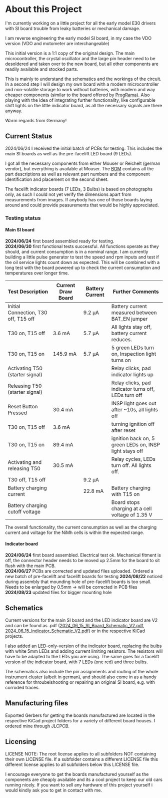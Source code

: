# About this Project

I'm currently working on a little project for all the early model E30 drivers with SI board trouble from leaky batteries or mechanical damage.

I am reverse engineering the early model SI board, in my case the VDO version (VDO and motometer are interchangeable)

This initial version is a 1:1 copy of the original design. The main microcontroller, the crystal oscillator and the large pin header need to be desoldered and taken over to the new board, but all other components are readily available and stocked parts.

This is mainly to understand the schematics and the workings of the circuit. In a second step I will design my own board with a modern microcontroller and non-volatile storage to work without batteries, with modern and way cheaper components (similar to the board offered by  [ProgRama](https://www.programainc.com/item_detail.aspx?idproduct=177&idcategory=49&sf=)). Also playing with the idea of integrating further functionality, like configurable shift lights on the little indicator board, as all the necessary signals are there anyway.

Warm regards from Germany!

## Current Status

2024/06/24 I received the initial batch of PCBs for testing. This includes the main SI boards as well as the pre-facelift LED board (9 LEDs).

I got all the necessary components from either Mouser or Reichelt (german vendor), but everything is available at Mouser. The [BOM](https://github.com/FabianGmeiner/BMW_E30_SI_Board/blob/main/BOM_SI_Board_Reman.xlsx "BOM_SI_Board_Reman.xlsx") contains all the part descriptions as well as relevant part numbers and the component identification and placement on the second sheet.

The facelift indicator boards (7 LEDs, 3 Bulbs) is based on photographs only, as such I could not yet verify the dimensions apart from measurements from images. 
If anybody has one of those boards laying around and could provide peasurements that would be highly appreciated.

### Testing status

#### Main SI board
**2024/06/24** first board assembled ready for testing.    
**2024/06/30** first functional tests successful. All functions operate as they should, and current consumption is in a nominal range. I am currently building a little pulse generator to test the speed and rpm inputs and test if the oil service lights count down as expected. This will be combined with a long test with the board powered up to check the current consumption and temperatures over longer time. 

| **Test Description**                 | **Current Draw Board** | **Battery Current** | **Further Comments**                                    |
|--------------------------------------|------------------------|---------------------|---------------------------------------------------------|
| Initial Connection, T30 off, T15 off |                        | 9.2 µA              | Battery current measured between BAT_EN jumper          |
| T30 on, T15 off                      | 3.6 mA                 | 5.7 µA              | All lights stay off, battery current reduces.           |
| T30 on, T15 on                       | 145.9 mA               | 5.7 µA              | 5 green LEDs turn on, Inspection light turns on         |
| Activating T50 (starter signal)      |                        |                     | Relay clicks, pad indicator lights up                   |
| Releasing T50 (starter signal)       |                        |                     | Relay clicks, pad indicator turns off, LEDs turn off    |
| Reset Button Pressed                 | 30.4 mA                |                     | INSP light goes out after ~10s, all lights off          |
| T30 on, T15 off                      | 3.6 mA                 |                     | turning ignition off after reset                        |
| T30 on, T15 on                       | 89.4 mA                |                     | ignition back on, 5 green LEDs on, INSP light stays off |
| Activating and releasing T50         | 30.5 mA                |                     | Relay cycles, LEDs turn off. All lights off.            |
| T30 off, T15 off                     |                        | 9.2 µA              |                                                         |
| Battery charging current             |                        | 22.8 mA             | Battery charging with T15 on                            |
| Battery charging cutoff voltage      |                        |                     | Board stops charging at a cell voltage of 1.35 V        |

The overall functionality, the current consumption as well as the charging current and voltage for the NiMh cells is within the expected range. 

#### Indicator board
**2024/06/24** first board assembled. Electrical test ok. Mechanical fitment is off, the connector header needs to be moved up 2.5mm for the board to sit flush with the main PCB.   
**2024/06/27** PCBs are corrected and updated files uploaded. Ordered a new batch of pre-facelift and facelift boards for testing 
**2024/08/22** noticed during assembly that mounding hole of pre-facelift boards is too small. Needs to be enlarged by 0.5mm -> will be corrected in PCB files
**2024/08/23** updated files for bigger mounting hole

## Schematics

Current versions for the main SI board and the LED indicator board are V2 and can be found as .pdf ([2024_06_15_SI_Board_Schematic_V2.pdf](https://github.com/FabianGmeiner/BMW_E30_SI_Board/blob/main/2024_06_15_SI_Board_Schematic_V2.pdf "2024_06_15_SI_Board_Schematic_V2.pdf"), [2024_06_15_Indicator_Schematic_V2.pdf](https://github.com/FabianGmeiner/BMW_E30_SI_Board/blob/main/2024_06_15_Indicator_Schematic_V2.pdf "2024_06_15_Indicator_Schematic_V2.pdf")) or in the respective KiCad projects.

I also added an LED-only-version of the indicator board, replacing the bulbs with white 5mm LEDs and adding current limiting resistors. The resistors will have to be adapted to the LEDs you are using. 
The same goes for a facelift version of the indicator board, with 7 LEDs (one red) and three bulbs.


The schematics also include the pin assignments and routing of the whole instrument cluster (albeit in german), and should also come in as a handy reference for throubelshooting or repairing an original SI board, e.g. with corroded traces.

## Manufacturing files

Exported Gerbers for getting the boards manufactured are located in the respective KiCad project folders for a variety of different board houses. I ordered mine through JLCPCB. 

## Licensing 
LICENSE NOTE: The root license applies to all subfolders NOT containing their own LICENSE file. If a subfolder contains a different LICENSE file this different license applies to all subfolders below this LICENSE file.

I encourage everyone to get the boards manufactured yourself as the components are cheaply available and its a cool project to keep our old cars running nicely.
If you want to sell any hardware of this project yourself i would kindly ask you to get in contact with me.
